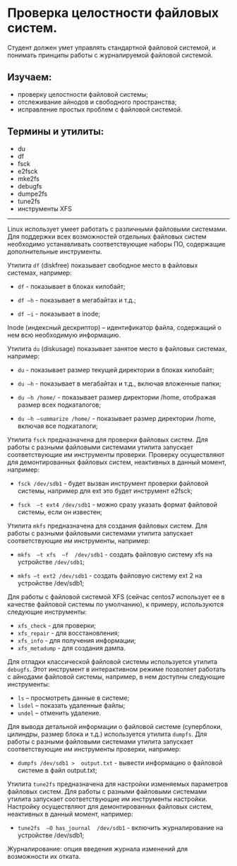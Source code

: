 # Проверка целостности файловых систем.

Студент должен умет управлять стандартной файловой системой, и понимать принципы работы с журналируемой файловой системой.

## Изучаем:

- проверку целостности файловой системы;
- отслеживание айнодов и свободного пространства;
- исправление простых проблем с файловой системой.

## Термины и утилиты:       

- du
- df
- fsck
- e2fsck
- mke2fs
- debugfs
- dumpe2fs
- tune2fs
- инструменты XFS

---

Linuх использует умеет работать с различными файловыми системами. Для поддержки всех возможностей отдельных файловых систем необходимо устанавливать соответствующие наборы ПО, содержащие дополнительные инструменты.

Утилита `df` (diskfree) показывает свободное место в файловых системах, например:

- `df`   - показывает в блоках килобайт;

- `df –h` - показывает в мегабайтах и т.д.;

- `df –i` - показывает в inode;

Inode (индексный дескриптор) – идентификатор файла, содержащий о нем всю необходимую информацию.

Утилита `du` (diskusage) показывает занятое место в файловых системах, например:

- `du` - показывает размер текущей директории в блоках килобайт;

- `du –h` - показывает в мегабайтах и т.д., включая вложенные папки;

- `du –h /home/` - показывает размер директории /home, отображая размер всех подкаталогов;

- `du –h –summarize /home/`  - показывает размер директории /home, включая все подкаталоги;

Утилита `fsck` предназначена для проверки файловых систем. Для работы с разными файловыми системами утилита запускает соответствующие им инструменты проверки. Проверку осуществляют для демонтированных файловых систем, неактивных в данный момент, например:

- `fsck /dev/sdb1`  - будет вызван инструмент проверки файловой системы, например для ext это будет инструмент e2fsck;

- `fsck  –t ext4 /dev/sdb1`  - можно сразу указать формат файловой системы, если он известен;

Утилита `mkfs` предназначена для создания файловых систем. Для работы с разными файловыми системами утилита запускает соответствующие им инструменты, например:

- `mkfs  –t xfs  –f  /dev/sdb1`  - создать файловую систему xfs на устройстве `/dev/sdb1`;

- `mkfs –t ext2 /dev/sdb1` - создать файловую систему ext 2 на устройстве /dev/sdb1;

Для работы с файловой системой XFS (сейчас centos7 использует ее в качестве файловой системы по умолчанию), к примеру, используются следующие инструменты:

- `xfs_check`  - для проверки;
- `xfs_repair` - для восстановления;
- `xfs_info`  - для получения информации;
- `xfs_metadump` - для создания дампа.

Для отладки классической файловой системы используется утилита `debugfs`. Этот инструмент в интерактивном режиме позволяет работать с айнодами файловой системы, например, в нем доступны следующие инструменты:

- `ls` – просмотреть данные в системе;
- `lsdel` – показать удаленные файлы;
- `undel` – отменить удаление.

Для вывода детальной информации о файловой системе (суперблоки, цилиндры, размер блока и т.д.) используется утилита `dumpfs`. Для работы с разными файловыми системами утилита запускает соответствующие им инструменты проверки, например:

- `dumpfs /dev/sdb1 >  output.txt`    - вывести информацию о файловой системе в файл output.txt;

Утилита `tune2fs` предназначена для настройки изменяемых параметров файловых систем. Для работы с разными файловыми системами утилита запускает соответствующие им инструменты настройки. Настройку осуществляют для демонтированных файловых систем, неактивных в данный момент, например:

- `tune2fs  –O has_journal  /dev/sdb1` - включить журналирование на устройстве /dev/sdb1;

Журналирование: опция введения журнала изменений для возможности их отката.

